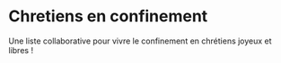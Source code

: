 # Chretiens en confinement

Une liste collaborative pour vivre le confinement en chrétiens joyeux et libres !
